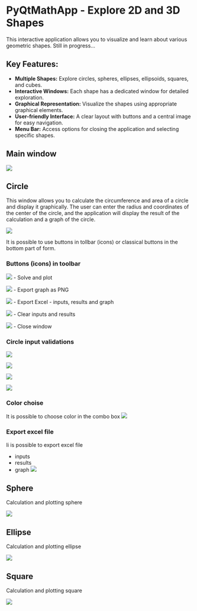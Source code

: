 # PyQtMathApp - Explore 2D and 3D Shapes
This interactive application allows you to visualize and learn about various geometric shapes. Still in progress...

## Key Features:

- **Multiple Shapes:** Explore circles, spheres, ellipses, ellipsoids, squares, and cubes.
- **Interactive Windows:** Each shape has a dedicated window for detailed exploration.
- **Graphical Representation:** Visualize the shapes using appropriate graphical elements.
- **User-friendly Interface:** A clear layout with buttons and a central image for easy navigation.
- **Menu Bar:** Access options for closing the application and selecting specific shapes.

## Main window


![](https://github.com/hrosicka/PyQtMathApp/blob/master/doc/MainWindow.PNG)

## Circle

This window allows you to calculate the circumference and area of a circle and display it graphically. The user can enter the radius and coordinates of the center of the circle, and the application will display the result of the calculation and a graph of the circle.

![](https://github.com/hrosicka/PyQtMathApp/blob/master/doc/CircleCalculation.PNG)

It is possible to use buttons in tollbar (icons) or classical buttons in the bottom part of form.

### Buttons (icons) in toolbar
![](https://github.com/hrosicka/PyQtMathApp/blob/master/CalculateIcon.svg) - Solve and plot

![](https://github.com/hrosicka/PyQtMathApp/blob/master/SavePictureIcon.svg) - Export graph as PNG 

![](https://github.com/hrosicka/PyQtMathApp/blob/master/ExportXLSIcon.svg) - Export Excel - inputs, results and graph

![](https://github.com/hrosicka/PyQtMathApp/blob/master/ClearResultsIcon.svg) - Clear inputs and results

![](https://github.com/hrosicka/PyQtMathApp/blob/master/CloseAppIcon.svg) - Close window

### Circle input validations

![](https://github.com/hrosicka/PyQtMathApp/blob/master/doc/CircleCalculationValidation.PNG)

![](https://github.com/hrosicka/PyQtMathApp/blob/master/doc/CircleCalculationRadiusValidation.PNG)

![](https://github.com/hrosicka/PyQtMathApp/blob/master/doc/CircleCalculationCenterXValidation.PNG)

![](https://github.com/hrosicka/PyQtMathApp/blob/master/doc/CircleCalculationCenterYValidation.PNG)

### Color choise
It is possible to choose color in the combo box
![](https://github.com/hrosicka/PyQtMathApp/blob/master/doc/CircleColorCombo.PNG)

### Export excel file
Ii is possible to export excel file
- inputs
- results
- graph
![](https://github.com/hrosicka/PyQtMathApp/blob/master/doc/CircleCalculationXlsxResults.PNG)

## Sphere
Calculation and plotting sphere

![](https://github.com/hrosicka/PyQtMathApp/blob/master/doc/SphereCalculation.PNG)

## Ellipse
Calculation and plotting ellipse

![](https://github.com/hrosicka/PyQtMathApp/blob/master/doc/EllipseCalculation.PNG)

## Square
Calculation and plotting square

![](https://github.com/hrosicka/PyQtMathApp/blob/master/doc/SquareCalculation.PNG)


